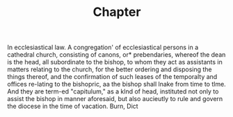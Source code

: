 ---
title: Chapter
letter: C
permalink: "/definitions/bld-chapter.html"
body: In ecclesiastical law. A congregation' of ecclesiastical persons in a cathedral
  church, consisting of canons, or* prebendaries, whereof the dean is the head, all
  subordinate to the bishop, to whom they act as assistants in matters relating to
  the church, for the better ordering and disposing the things thereof, and the confirmation
  of such leases of the temporalty and offices re-lating to the bishopric, aa the
  bishop shall lnake from time to tlme. And they are term-ed "capitulum," as a klnd
  of head, instituted not only to assist the bishop in manner aforesaid, but also
  aucieutly to rule and govern the diocese in the time of vacation. Burn, Dict
published_at: '2018-07-07'
source: Black's Law Dictionary 2nd Ed (1910)
layout: post
---